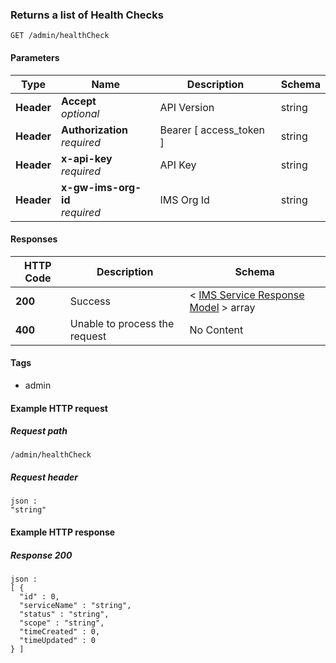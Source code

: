 
<a name="returns-all-health-checks"></a>
### Returns a list of Health Checks
```
GET /admin/healthCheck
```


#### Parameters

|Type|Name|Description|Schema|
|---|---|---|---|
|**Header**|**Accept**  <br>*optional*|API Version|string|
|**Header**|**Authorization**  <br>*required*|Bearer [ access_token ]|string|
|**Header**|**x-api-key**  <br>*required*|API Key|string|
|**Header**|**x-gw-ims-org-id**  <br>*required*|IMS Org Id|string|


#### Responses

|HTTP Code|Description|Schema|
|---|---|---|
|**200**|Success|< [IMS Service Response Model](../definitions/IMS_Service_Response_Model.md#ims-service-response-model) > array|
|**400**|Unable to process the request|No Content|


#### Tags

* admin


#### Example HTTP request

##### Request path
```
/admin/healthCheck
```


##### Request header
```
json :
"string"
```


#### Example HTTP response

##### Response 200
```
json :
[ {
  "id" : 0,
  "serviceName" : "string",
  "status" : "string",
  "scope" : "string",
  "timeCreated" : 0,
  "timeUpdated" : 0
} ]
```



